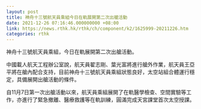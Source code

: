 ```yaml
---
layout: post
title: 神舟十三號航天員乘組今日在軌展開第二次出艙活動
date: 2021-12-26 07:16:46.000000000 +08:00
link: https://news.rthk.hk/rthk/ch/component/k2/1625999-20211226.htm
categories: rthk
---
```


神舟十三號航天員乘組，今日在軌展開第二次出艙活動。

中國載人航天工程辦公室說，航天員翟志剛、葉光富將進行艙外作業，航天員王亞平將在艙內配合支持，目前神舟十三號航天員乘組狀態良好，太空站組合體運行穩定，具備展開出艙活動的條件。 

自11月7日第一次出艙活動以來，航天員乘組展開了在軌醫學檢查、空間實驗等工作，亦進行了緊急撤離、醫療救護等在軌訓練，圓滿完成天宮課堂首次太空授課。
